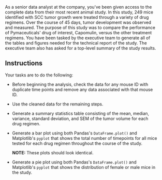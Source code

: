 As a senior data analyst at the company, you've been given access to the complete data from their most recent animal study. 
In this study, 249 mice identified with SCC tumor growth were treated through a variety of drug regimens. Over the course of 
45 days, tumor development was observed and measured. The purpose of this study was to compare the performance of Pymaceuticals' 
drug of interest, Capomulin, versus the other treatment regimens. You have been tasked by the executive team to generate all 
of the tables and figures needed for the technical report of the study. The executive team also has asked for a top-level summary 
of the study results.

## Instructions

Your tasks are to do the following:

* Before beginning the analysis, check the data for any mouse ID with duplicate time points and remove any data associated with 
that mouse ID.

* Use the cleaned data for the remaining steps.

* Generate a summary statistics table consisting of the mean, median, variance, standard deviation, and SEM of the tumor volume 
for each drug regimen.

* Generate a bar plot using both Pandas's `DataFrame.plot()` and Matplotlib's `pyplot` that shows the total number of timepoints 
for all mice tested for each drug regimen throughout the course of the study.

    **NOTE:** These plots should look identical.

* Generate a pie plot using both Pandas's `DataFrame.plot()` and Matplotlib's `pyplot` that shows the distribution of female or 
male mice in the study. 
